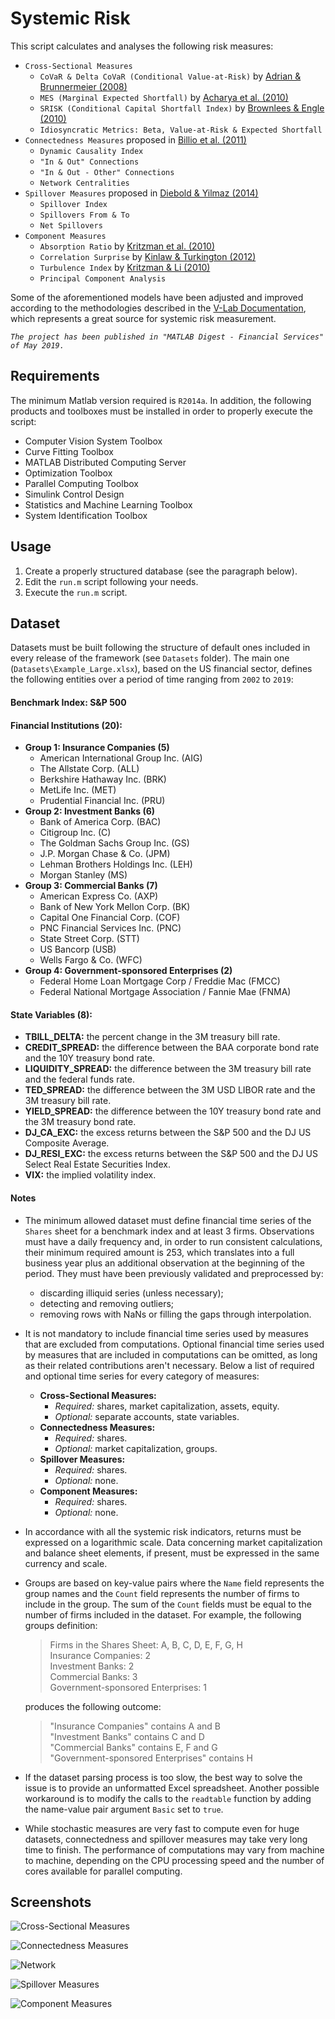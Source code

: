 # Systemic Risk

This script calculates and analyses the following risk measures:

* `Cross-Sectional Measures`
  * `CoVaR & Delta CoVaR (Conditional Value-at-Risk)` by [Adrian & Brunnermeier (2008)](https://doi.org/10.2139/ssrn.1269446)
  * `MES (Marginal Expected Shortfall)` by [Acharya et al. (2010)](https://doi.org/10.2139/ssrn.1573171)
  * `SRISK (Conditional Capital Shortfall Index)` by [Brownlees & Engle (2010)](https://doi.org/10.2139/ssrn.1611229)
  * `Idiosyncratic Metrics: Beta, Value-at-Risk & Expected Shortfall`
* `Connectedness Measures` proposed in [Billio et al. (2011)](https://doi.org/10.2139/ssrn.1963216)
  * `Dynamic Causality Index`
  * `"In & Out" Connections`
  * `"In & Out - Other" Connections`
  * `Network Centralities`
* `Spillover Measures` proposed in [Diebold & Yilmaz (2014)](https://doi.org/10.1016/j.jeconom.2014.04.012)
  * `Spillover Index`
  * `Spillovers From & To`
  * `Net Spillovers`
* `Component Measures`
  * `Absorption Ratio` by [Kritzman et al. (2010)](https://doi.org/10.2139/ssrn.1633027)
  * `Correlation Surprise` by [Kinlaw & Turkington (2012)](https://doi.org/10.2139/ssrn.2133396)
  * `Turbulence Index` by [Kritzman & Li (2010)](https://doi.org/10.2469/faj.v66.n5.3)
  * `Principal Component Analysis`

Some of the aforementioned models have been adjusted and improved according to the methodologies described in the [V-Lab Documentation](https://vlab.stern.nyu.edu/docs), which represents a great source for systemic risk measurement.

_`The project has been published in "MATLAB Digest - Financial Services" of May 2019.`_

## Requirements

The minimum Matlab version required is `R2014a`. In addition, the following products and toolboxes must be installed in order to properly execute the script:

* Computer Vision System Toolbox
* Curve Fitting Toolbox
* MATLAB Distributed Computing Server
* Optimization Toolbox
* Parallel Computing Toolbox
* Simulink Control Design
* Statistics and Machine Learning Toolbox
* System Identification Toolbox

## Usage

1. Create a properly structured database (see the paragraph below).
1. Edit the `run.m` script following your needs.
1. Execute the `run.m` script.

## Dataset

Datasets must be built following the structure of default ones included in every release of the framework (see `Datasets` folder). The main one (`Datasets\Example_Large.xlsx`), based on the US financial sector, defines the following entities over a period of time ranging from `2002` to `2019`:

#### Benchmark Index: S&P 500

#### Financial Institutions (20):
* **Group 1: Insurance Companies (5)**
  * American International Group Inc. (AIG)
  * The Allstate Corp. (ALL)
  * Berkshire Hathaway Inc. (BRK)
  * MetLife Inc. (MET)
  * Prudential Financial Inc. (PRU)
* **Group 2: Investment Banks (6)**
  * Bank of America Corp. (BAC)
  * Citigroup Inc. (C)
  * The Goldman Sachs Group Inc. (GS)
  * J.P. Morgan Chase & Co. (JPM)
  * Lehman Brothers Holdings Inc. (LEH)
  * Morgan Stanley (MS) 
* **Group 3: Commercial Banks (7)**
  * American Express Co. (AXP)
  * Bank of New York Mellon Corp. (BK)
  * Capital One Financial Corp. (COF)
  * PNC Financial Services Inc. (PNC)
  * State Street Corp. (STT)
  * US Bancorp (USB)
  * Wells Fargo & Co. (WFC)
* **Group 4: Government-sponsored Enterprises (2)**
  * Federal Home Loan Mortgage Corp / Freddie Mac (FMCC)
  * Federal National Mortgage Association / Fannie Mae (FNMA)

#### State Variables (8):
* **TBILL_DELTA:** the percent change in the 3M treasury bill rate.
* **CREDIT_SPREAD:** the difference between the BAA corporate bond rate and the 10Y treasury bond rate.
* **LIQUIDITY_SPREAD:** the difference between the 3M treasury bill rate and the federal funds rate.
* **TED_SPREAD:** the difference between the 3M USD LIBOR rate and the 3M treasury bill rate.
* **YIELD_SPREAD:** the difference between the 10Y treasury bond rate and the 3M treasury bond rate.
* **DJ_CA_EXC:** the excess returns between the S&P 500 and the DJ US Composite Average.
* **DJ_RESI_EXC:** the excess returns between the S&P 500 and the DJ US Select Real Estate Securities Index.
* **VIX:** the implied volatility index.

#### Notes

* The minimum allowed dataset must define financial time series of the `Shares` sheet for a benchmark index and at least 3 firms. Observations must have a daily frequency and, in order to run consistent calculations, their minimum required amount is 253, which translates into a full business year plus an additional observation at the beginning of the period. They must have been previously validated and preprocessed by:
  * discarding illiquid series (unless necessary);
  * detecting and removing outliers;
  * removing rows with NaNs or filling the gaps through interpolation.

* It is not mandatory to include financial time series used by measures that are excluded from computations. Optional financial time series used by measures that are included in computations can be omitted, as long as their related contributions aren't necessary. Below a list of required and optional time series for every category of measures:
  * **Cross-Sectional Measures:**
    * *Required:* shares, market capitalization, assets, equity.
    * *Optional:* separate accounts, state variables.
  * **Connectedness Measures:**
    * *Required:* shares.
    * *Optional:* market capitalization, groups.
  * **Spillover Measures:**
    * *Required:* shares.
    * *Optional:* none.
  * **Component Measures:**
    * *Required:* shares.
    * *Optional:* none.
  
* In accordance with all the systemic risk indicators, returns must be expressed on a logarithmic scale. Data concerning market capitalization and balance sheet elements, if present, must be expressed in the same currency and scale.
  
* Groups are based on key-value pairs where the `Name` field represents the group names and the `Count` field represents the number of firms to include in the group. The sum of the `Count` fields must be equal to the number of firms included in the dataset. For example, the following groups definition:

  > Firms in the Shares Sheet: A, B, C, D, E, F, G, H  
  > Insurance Companies: 2  
  > Investment Banks: 2  
  > Commercial Banks: 3  
  > Government-sponsored Enterprises: 1

  produces the following outcome:

  > "Insurance Companies" contains A and B  
  > "Investment Banks" contains C and D  
  > "Commercial Banks" contains E, F and G  
  > "Government-sponsored Enterprises" contains H

* If the dataset parsing process is too slow, the best way to solve the issue is to provide an unformatted Excel spreadsheet. Another possible workaround is to modify the calls to the `readtable` function by adding the name-value pair argument `Basic` set to `true`.

* While stochastic measures are very fast to compute even for huge datasets, connectedness and spillover measures may take very long time to finish. The performance of computations may vary from machine to machine, depending on the CPU processing speed and the number of cores available for parallel computing.

## Screenshots

![Cross-Sectional Measures](https://i.imgur.com/VxmTnEs.png)

![Connectedness Measures](https://i.imgur.com/yFBndPc.png)

![Network](https://i.imgur.com/rTnsYxa.png)

![Spillover Measures](https://i.imgur.com/jYCCoQr.png)

![Component Measures](https://i.imgur.com/m11XsbX.png)
